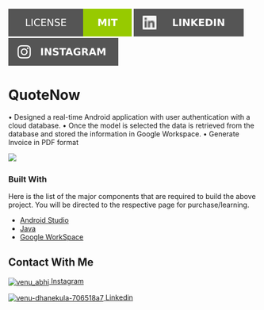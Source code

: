 [![MIT License][license-shield]][license-url]
[![LinkedIn][linkedin-shield]][linkedin-url]
[![Instagram][Instagram-shield]][Instagram-url]



# QuoteNow

• Designed a real-time Android application with user authentication with a cloud database.
• Once the model is selected the data is retrieved from the database and stored the information in Google Workspace.
• Generate Invoice in PDF format

<a >
      <img src="Media/appWorking.gif" >
</a> 


### Built With

Here is the list of the major components that are required to build the above project.
You will be directed to the respective page for purchase/learning.
* [Android Studio](https://developer.android.com/studio?gclid=EAIaIQobChMI8YnLx9exgQMVmx6DAx1hjwr_EAAYASAAEgJbMfD_BwE&gclsrc=aw.ds)
* [Java](https://dev.java/learn/)
* [Google WorkSpace](https://workspace.google.com/intl/en_in/lp/business/?utm_source=google&utm_medium=cpc&utm_campaign=1605214-Workspace-APAC-IN-en-BKWS-EXA-HV&utm_content=text-ad-none-none-DEV_c-CRE_608675944021-ADGP_Hybrid%20%7C%20BKWS%20-%20EXA%20%7C%20Txt_Workspace-KWID_43700071931905343-kwd-1165071827472&userloc_9301176-network_g&utm_term=KW_google%20workspace&gad=1&gclid=EAIaIQobChMIwveGm9ixgQMV4oJmAh3s0QHuEAAYASAAEgJmivD_BwE&gclsrc=aw.ds)


<!-- CONTACT -->
## Contact With Me

<p align="left">
<a href="https://instagram.com/venu_abhi" target="blank"><img align="center" src="https://raw.githubusercontent.com/rahuldkjain/github-profile-readme-generator/master/src/images/icons/Social/instagram.svg" alt="venu_abhi" height="30" width="40" /> Instagram</a>
  
<br />
  
<a href="https://linkedin.com/in/venu-dhanekula-706518a7" target="blank"><img align="center" src="https://raw.githubusercontent.com/rahuldkjain/github-profile-readme-generator/master/src/images/icons/Social/linked-in-alt.svg" alt="venu-dhanekula-706518a7" height="30" width="40" /> Linkedin</a>
</p>

<!-- MARKDOWN LINKS & IMAGES -->
[license-shield]: https://github.com/VenuDhanekula/LogoImages/blob/main/LicenceMIT_Logo.svg
[license-url]: https://github.com/VenuDhanekula/FaceFeatureDetection_Python_OpenCV/blob/main/LICENSE

[linkedin-shield]: https://github.com/VenuDhanekula/LogoImages/blob/main/LinkedIn_Logo.svg
[linkedin-url]: https://linkedin.com/in/venu-dhanekula-706518a7

[Instagram-shield]: https://github.com/VenuDhanekula/LogoImages/blob/main/Instagram_Logo.svg
[Instagram-url]: https://instagram.com/venu_abhi
